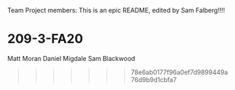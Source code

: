 Team Project members:
This is an epic README, edited by Sam Falberg!!!!
# 209-3-FA20
Matt Moran
Daniel Migdale
Sam Blackwood
>>>>>>> 78e6ab0177f96a0ef7d9899449a76d9b9d1cbfa7
